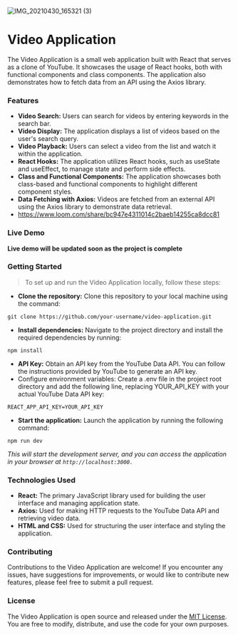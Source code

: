 ![IMG_20210430_165321 (3)](https://github.com/Kelvin-Ben/Video-app/assets/85459676/3b2a017e-bb01-4fd4-8061-717dd2277234)

# Video Application
The Video Application is a small web application built with React that serves as a clone of YouTube. It showcases the usage of React hooks, both with functional components and class components. The application also demonstrates how to fetch data from an API using the Axios library.
### Features
- **Video Search:** Users can search for videos by entering keywords in the search bar.
- **Video Display:** The application displays a list of videos based on the user's search query.
- **Video Playback:** Users can select a video from the list and watch it within the application.
- **React Hooks:** The application utilizes React hooks, such as useState and useEffect, to manage state and perform side effects.
- **Class and Functional Components:** The application showcases both class-based and functional components to highlight different component styles.
- **Data Fetching with Axios:** Videos are fetched from an external API using the Axios library to demonstrate data retrieval.
- https://www.loom.com/share/bc947e4311014c2baeb14255ca8dcc81
### Live Demo
**Live demo will be updated soon as the project is complete**
### Getting Started
> To set up and run the Video Application locally, follow these steps:
- **Clone the repository:** Clone this repository to your local machine using the command:
```
git clone https://github.com/your-username/video-application.git
```
- **Install dependencies:** Navigate to the project directory and install the required dependencies by running:
```
npm install
```
- **API Key:** Obtain an API key from the YouTube Data API. You can follow the instructions provided by YouTube to generate an API key.
- Configure environment variables: Create a .env file in the project root directory and add the following line, replacing YOUR_API_KEY with your actual YouTube Data API key:
```
REACT_APP_API_KEY=YOUR_API_KEY
```
- **Start the application:** Launch the application by running the following command:
```
npm run dev
```
*This will start the development server, and you can access the application in your browser at `http://localhost:3000.`*
### Technologies Used
- **React:** The primary JavaScript library used for building the user interface and managing application state.
- **Axios:** Used for making HTTP requests to the YouTube Data API and retrieving video data.
- **HTML and CSS:** Used for structuring the user interface and styling the application.
### Contributing
Contributions to the Video Application are welcome! If you encounter any issues, have suggestions for improvements, or would like to contribute new features, please feel free to submit a pull request.
### License
The Video Application is open source and released under the [MIT License](https://opensource.org/license/mit/). You are free to modify, distribute, and use the code for your own purposes.
